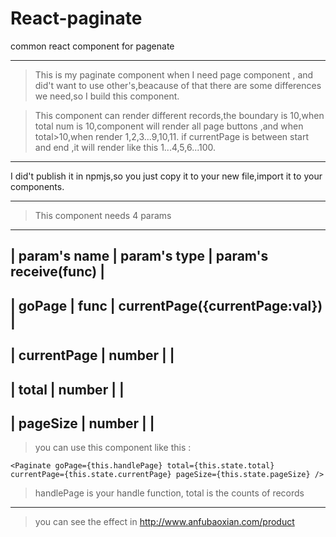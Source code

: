 # React-paginate
common react component for pagenate

***

>This is my paginate component when I need page component , and did't want to use other's,beacause of that there are some differences we need,so I build this component.

>This component can render different records,the boundary is 10,when total num is 10,component will render all page buttons ,and when total>10,when render 1,2,3...9,10,11.  if currentPage is between start and end ,it will render like this 1...4,5,6...100.

***

I did't publish it in npmjs,so you just copy it to your new file,import it to your components.

***

>This component needs 4 params

------------------------------------------------------------------------
|   param's name |  param's type   |  param's receive(func)            |
------------------------------------------------------------------------
|   goPage       |  func           |  currentPage({currentPage:val})   |
------------------------------------------------------------------------
|   currentPage  |  number         |                                   |
------------------------------------------------------------------------
|   total        |  number         |                                   |
------------------------------------------------------------------------
|   pageSize     |  number         |                                   |
------------------------------------------------------------------------

>you can use this component like this :

 `
 <Paginate goPage={this.handlePage}
                            total={this.state.total}
                            currentPage={this.state.currentPage}
                            pageSize={this.state.pageSize}
                            />
  `
  
  >handlePage is your handle function, total is the counts of records
  
  
***
>you can see the effect in http://www.anfubaoxian.com/product
